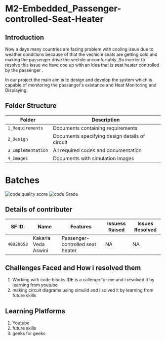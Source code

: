 # M2-Embedded_Passenger-controlled-Seat-Heater


## Introduction
   
Now a days many countries are facing problem with cooling issue due to weather conditions because of that the vechicle seats are getting cold and making the passenger drive the vechile uncomfortably ,So inorder to resolve this issue we have coe up with an idea that is seat heater controlled by the passenger  .

In our project the main aim is to design and develop the system which is capable of monitoring the passanger's existance and Heat Monitoring
and Displaying.




## Folder Structure
Folder             | Description
-------------------| -----------------------------------------
`1_Requirements`   | Documents containing requirements 
`2_Design`         | Documents specifying design details of circuit
`3_Implementation` | All required codes and documentation
`4_Images`         | Documents with simulation Images

# Batches
![code quality score](https://api.codiga.io/project/30247/score/svg) 
![code Grade](https://api.codiga.io/project/30247/status/svg) 

## Details of contributer

SF ID. |  Name   |    Features    |  Issuess Raised |     Issues Resolved
-------|---------|----------------|----------------|---------------|
`40020653` | Kakarla Veda Aswini | Passenger-controlled seat heater   |  NA    |  NA   

## Challenges Faced and How i resolved them

1. Working with code blocks IDE is a callenge for me and i resolved it by learning from youtube
2. making circuit diagrams using simulid and i solved it by learning from future skills

## Learning Platforms
1. Youtube
2. future skills
3. geeks for geeks


